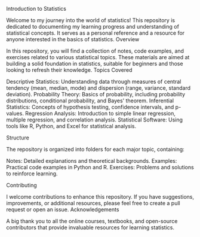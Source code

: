 Introduction to Statistics

Welcome to my journey into the world of statistics! This repository is dedicated to documenting my learning progress and understanding of statistical concepts. It serves as a personal reference and a resource for anyone interested in the basics of statistics.
Overview

In this repository, you will find a collection of notes, code examples, and exercises related to various statistical topics. These materials are aimed at building a solid foundation in statistics, suitable for beginners and those looking to refresh their knowledge.
Topics Covered

Descriptive Statistics: Understanding data through measures of central tendency (mean, median, mode) and dispersion (range, variance, standard deviation). Probability Theory: Basics of probability, including probability distributions, conditional probability, and Bayes' theorem. Inferential Statistics: Concepts of hypothesis testing, confidence intervals, and p-values.
Regression Analysis: Introduction to simple linear regression, multiple regression, and correlation analysis.
Statistical Software: Using tools like R, Python, and Excel for statistical analysis.

Structure

The repository is organized into folders for each major topic, containing:

Notes: Detailed explanations and theoretical backgrounds.
Examples: Practical code examples in Python and R.
Exercises: Problems and solutions to reinforce learning.


Contributing

I welcome contributions to enhance this repository. If you have suggestions, improvements, or additional resources, please feel free to create a pull request or open an issue.
Acknowledgements

A big thank you to all the online courses, textbooks, and open-source contributors that provide invaluable resources for learning statistics.
